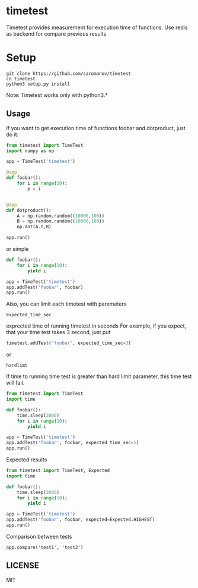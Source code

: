 # timetest
Timetest provides measurement for execution time of functions. Use redis as backend for compare previous results

# Setup

```
git clone https://github.com/saromanov/timetest
cd timetest
python3 setup.py install

```
Note: Timetest works only with python3.*

## Usage
If you want to get execution time of functions foobar and dotproduct, just do it:

```python
from timetest import TimeTest
import numpy as np

app = TimeTest('timetest')

@app
def foobar():
    for i in range(10):
        p = i


@app
def dotproduct():
    A = np.random.random((10000,100))
    B = np.random.random((10000,100))
    np.dot(A.T,B)

app.run()
```

or simple
```python
def foobar():
    for i in range(10):
        yield i

app = TimeTest('timetest')
app.addTest('foobar', foobar)
app.run()
```

Also, you can limit each timetest with paremeters
```
expected_time_sec
```
exprected time of running timetest in seconds
For example, if you expect, that your time test takes 3 second, just put
```python
timetest.addTest('foobar', expected_time_sec=3)
```

or 
```
hardlimt
```
If time to running time test is greater than hard limit parameter, this time test will fail.

```python
from timetest import TimeTest
import time

def foobar():
    time.sleep(2000)
    for i in range(10):
        yield i

app = TimeTest('timetest')
app.addTest('foobar', foobar, expected_time_sec=1)
app.run()
```

Expected results
```python
from timetest import TimeTest, Expected
import time

def foobar():
    time.sleep(2000)
    for i in range(10):
        yield i

app = TimeTest('timetest')
app.addTest('foobar', foobar, expected=Expected.HIGHEST)
app.run()
```

Comparison between tests
```
app.compare('test1', 'test2')
```

## LICENSE
MIT

